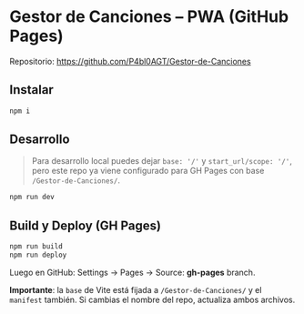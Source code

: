 # Gestor de Canciones – PWA (GitHub Pages)

Repositorio: https://github.com/P4bl0AGT/Gestor-de-Canciones

## Instalar
```bash
npm i
```

## Desarrollo
> Para desarrollo local puedes dejar `base: '/'` y `start_url/scope: '/'`, pero este repo ya viene configurado para GH Pages con base `/Gestor-de-Canciones/`.
```bash
npm run dev
```

## Build y Deploy (GH Pages)
```bash
npm run build
npm run deploy
```
Luego en GitHub: Settings → Pages → Source: **gh-pages** branch.

**Importante**: la `base` de Vite está fijada a `/Gestor-de-Canciones/` y el `manifest` también. Si cambias el nombre del repo, actualiza ambos archivos.
